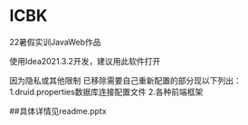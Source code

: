 # ICBK
22暑假实训JavaWeb作品

使用Idea2021.3.2开发，建议用此软件打开

因为隐私或其他限制
已移除需要自己重新配置的部分现以下列出：
1.druid.properties数据库连接配置文件
2.各种前端框架

##具体详情见readme.pptx
